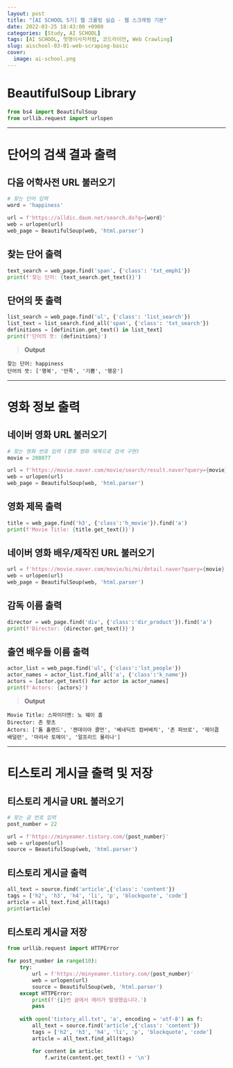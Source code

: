 ```yaml
---
layout: post
title: "[AI SCHOOL 5기] 웹 크롤링 실습 - 웹 스크래핑 기본"
date: 2022-03-25 18:43:00 +0900
categories: [Study, AI SCHOOL]
tags: [AI SCHOOL, 멋쟁이사자처럼, 코드라이언, Web Crawling]
slug: aischool-03-01-web-scraping-basic
cover:
  image: ai-school.png
---
```


# BeautifulSoup Library

```python
from bs4 import BeautifulSoup 
from urllib.request import urlopen 
```

---

# 단어의 검색 결과 출력

## 다음 어학사전 URL 불러오기

```python
# 찾는 단어 입력
word = 'happiness'

url = f'https://alldic.daum.net/search.do?q={word}'
web = urlopen(url)
web_page = BeautifulSoup(web, 'html.parser')
```

## 찾는 단어 출력

```python
text_search = web_page.find('span', {'class': 'txt_emph1'})
print(f'찾는 단어: {text_search.get_text()}')
```

## 단어의 뜻 출력

```python
list_search = web_page.find('ul', {'class': 'list_search'})
list_text = list_search.find_all('span', {'class': 'txt_search'})
definitions = [definition.get_text() in list_text]
print(f'단어의 뜻: {definitions}')
```

> **Output**

```vim
찾는 단어: happiness
단어의 뜻: ['행복', '만족', '기쁨', '행운']
```

---

# 영화 정보 출력

## 네이버 영화 URL 불러오기

```python
# 찾는 영화 번호 입력 (향후 영화 제목으로 검색 구현)
movie = 208077

url = f'https://movie.naver.com/movie/search/result.naver?query={movie}'
web = urlopen(url)
web_page = BeautifulSoup(web, 'html.parser')
```

## 영화 제목 출력

```python
title = web_page.find('h3', {'class':'h_movie'}).find('a')
print(f'Movie Title: {title.get_text()}')
```

## 네이버 영화 배우/제작진 URL 불러오기

```python
url = f'https://movie.naver.com/movie/bi/mi/detail.naver?query={movie}'
web = urlopen(url)
web_page = BeautifulSoup(web, 'html.parser')
```

## 감독 이름 출력

```python
director = web_page.find('div', {'class':'dir_product'}).find('a')
print(f'Director: {director.get_text()}')
```

## 출연 배우들 이름 출력

```python
actor_list = web_page.find('ul', {'class':'lst_people'})
actor_names = actor_list.find_all('a', {'class':'k_name'})
actors = [actor.get_text() for actor in actor_names]
print(f'Actors: {actors}')
```

> **Output**

```
Movie Title: 스파이더맨: 노 웨이 홈
Director: 존 왓츠
Actors: ['톰 홀랜드', '젠데이아 콜먼', '베네딕트 컴버배치', '존 파브로', '제이콥 배덜런', '마리사 토메이', '알프리드 몰리나']
```

---

# 티스토리 게시글 출력 및 저장

## 티스토리 게시글 URL 불러오기

```python
# 찾는 글 번호 입력
post_number = 22

url = f'https://minyeamer.tistory.com/{post_number}'
web = urlopen(url)
source = BeautifulSoup(web, 'html.parser')
```

## 티스토리 게시글 출력

```python
all_text = source.find('article',{'class': 'content'})
tags = ['h2', 'h3', 'h4', 'li', 'p', 'blockquote', 'code']
article = all_text.find_all(tags)
print(article)
```

## 티스토리 게시글 저장

```python
from urllib.request import HTTPError

for post_number in range(10):
    try:
        url = f'https://minyeamer.tistory.com/{post_number}'
        web = urlopen(url)
        source = BeautifulSoup(web, 'html.parser')
    except HTTPError:
        print(f'{i}번 글에서 에러가 발생했습니다.')
        pass
    
    with open('tistory_all.txt', 'a', encoding = 'utf-8') as f:        
        all_text = source.find('article',{'class': 'content'})
        tags = ['h2', 'h3', 'h4', 'li', 'p', 'blockquote', 'code']
        article = all_text.find_all(tags)

        for content in article:
            f.write(content.get_text() + '\n')
```